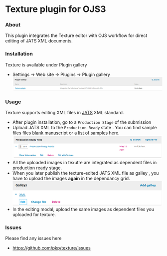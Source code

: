 Texture plugin for OJS3
=======================


### About
This plugin integrates the Texture editor with OJS workflow for direct editing of JATS XML documents.


### Installation

Texture is available under Plugin gallery
 
* Settings -> Web site -> Plugins -> Plugin gallery 
![texture_plugin](docs/plugin_gallery.png)

### Usage

Texture supports editing XML files in [JATS](https://jats.nlm.nih.gov/archiving/1.1/) XML standard.

* After plugin installation,  go to a `Production Stage` of the submission
* Upload JATS XML  to the  `Production Ready` state . You can find sample files files [blank manuscript](https://github.com/substance/texture/tree/master/data/blank) or a [list of samples](https://github.com/substance/texture/tree/master/data/) here.
![production_ready_edit](docs/production_ready_edit.png)
* All the uploaded images in texutre are integrated as  dependent files in production ready stage.
* When you later publish the texture-edited JATS XML file as galley , you have to upload the images **again** in the dependancy grid.
![gallery_edit](docs/galley_edit.png)
* In the editing modal, upload the same images as dependent files you uploaded for texture.  





  
 
### Issues
Please find any issues here 
* https://github.com/pkp/texture/issues

